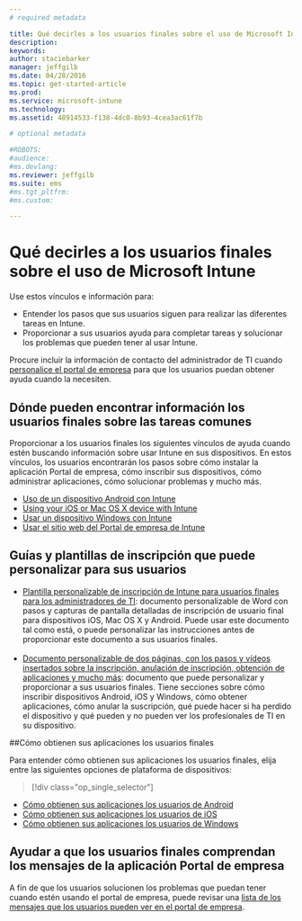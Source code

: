 ```yaml
---
# required metadata

title: Qué decirles a los usuarios finales sobre el uso de Microsoft Intune | Microsoft Intune
description:
keywords:
author: staciebarker
manager: jeffgilb
ms.date: 04/28/2016
ms.topic: get-started-article
ms.prod:
ms.service: microsoft-intune
ms.technology:
ms.assetid: 48914533-f138-4dc0-8b93-4cea3ac61f7b

# optional metadata

#ROBOTS:
#audience:
#ms.devlang:
ms.reviewer: jeffgilb
ms.suite: ems
#ms.tgt_pltfrm:
#ms.custom:

---
```




# Qué decirles a los usuarios finales sobre el uso de Microsoft Intune

Use estos vínculos e información para:

- Entender los pasos que sus usuarios siguen para realizar las diferentes tareas en Intune.
- Proporcionar a sus usuarios ayuda para completar tareas y solucionar los problemas que pueden tener al usar Intune.

Procure incluir la información de contacto del administrador de TI cuando [personalice el portal de empresa](/Intune/get-started/start-with-a-paid-subscription-to-microsoft-intune-step-7) para que los usuarios puedan obtener ayuda cuando la necesiten.


## Dónde pueden encontrar información los usuarios finales sobre las tareas comunes

Proporcionar a los usuarios finales los siguientes vínculos de ayuda cuando estén buscando información sobre usar Intune en sus dispositivos. En estos vínculos, los usuarios encontrarán los pasos sobre cómo instalar la aplicación Portal de empresa, cómo inscribir sus dispositivos, cómo administrar aplicaciones, cómo solucionar problemas y mucho más.

- [Uso de un dispositivo Android con Intune](/Intune/EndUser/using-your-android-device-with-intune)
- [Using your iOS or Mac OS X device with Intune](/Intune/EndUser/using-your-ios-or-mac-os-x-device-with-intune)
- [Usar un dispositivo Windows con Intune](/Intune/EndUser/using-your-windows-device-with-intune)
- [Usar el sitio web del Portal de empresa de Intune](/Intune/EndUser/using-the-intune-company-portal-website)


## Guías y plantillas de inscripción que puede personalizar para sus usuarios

- [Plantilla personalizable de inscripción de Intune para usuarios finales para los administradores de TI](https://gallery.technet.microsoft.com/End-user-Intune-enrollment-55dfd64a): documento personalizable de Word con pasos y capturas de pantalla detalladas de inscripción de usuario final para dispositivos iOS, Mac OS X y Android. Puede usar este documento tal como está, o puede personalizar las instrucciones antes de proporcionar este documento a sus usuarios finales.</br></br>
- [Documento personalizable de dos páginas, con los pasos y vídeos insertados sobre la inscripción, anulación de inscripción, obtención de aplicaciones y mucho más](https://gallery.technet.microsoft.com/Intune-End-User-Enrollment-3a0c9b0c#content): documento que puede personalizar y proporcionar a sus usuarios finales. Tiene secciones sobre cómo inscribir dispositivos Android, iOS y Windows, cómo obtener aplicaciones, cómo anular la suscripción, qué puede hacer si ha perdido el dispositivo y qué pueden y no pueden ver los profesionales de TI en su dispositivo.

##Cómo obtienen sus aplicaciones los usuarios finales

Para entender cómo obtienen sus aplicaciones los usuarios finales, elija entre las siguientes opciones de plataforma de dispositivos:

> [!div class="op_single_selector"]
- [Cómo obtienen sus aplicaciones los usuarios de Android](how-your-android-users-get-their-apps.md)
- [Cómo obtienen sus aplicaciones los usuarios de iOS](how-your-ios-users-get-their-apps.md)
- [Cómo obtienen sus aplicaciones los usuarios de Windows](how-your-windows-users-get-their-apps.md)

## Ayudar a que los usuarios finales comprendan los mensajes de la aplicación Portal de empresa

A fin de que los usuarios solucionen los problemas que puedan tener cuando estén usando el portal de empresa, puede revisar una [lista de los mensajes que los usuarios pueden ver en el portal de empresa](/Intune/Plan-Design/help-end-users-understand-company-portal-app-messages).


<!--HONumber=Jun16_HO1-->


